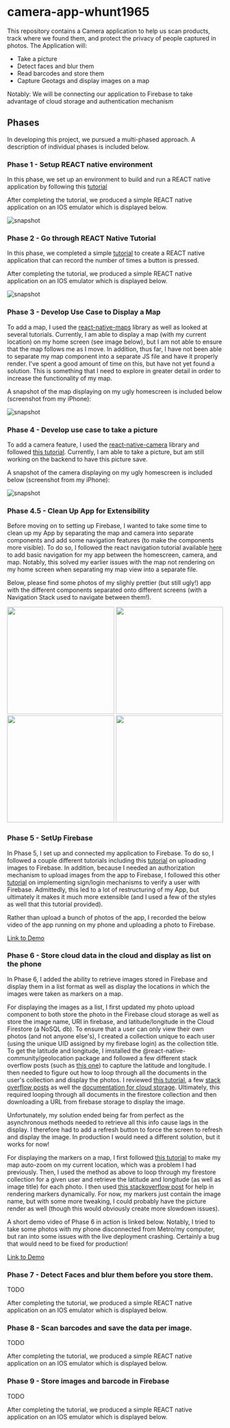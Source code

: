 # camera-app-whunt1965
This repository contains a Camera application to help us scan products, track where we found them, and protect the privacy of people captured in photos. The Application will:
- Take a picture
- Detect faces and blur them
- Read barcodes and store them
- Capture Geotags and display images on a map

Notably: We will be connecting our application to Firebase to take advantage of cloud storage and authentication mechanism

## Phases 
In developing this project, we pursued a multi-phased approach. A description of individual phases is included below.

### Phase 1 - Setup REACT native environment
In this phase, we set up an environment to build and run a REACT native application by following this [tutorial](https://reactnative.dev/docs/environment-setup)

After completing the tutorial, we produced a simple REACT native application on an IOS emulator which is displayed below.

![snapshot](https://github.com/BUEC500C1/camera-app-whunt1965/blob/main/Photos/Phase1.png)

### Phase 2 - Go through REACT Native Tutorial
In this phase, we completed a simple [tutorial](https://reactnative.dev/docs/tutorial) to create a REACT native application that can record the number of times a button is pressed.

After completing the tutorial, we produced a simple REACT native application on an IOS emulator which is displayed below.

![snapshot](https://github.com/BUEC500C1/camera-app-whunt1965/blob/main/Photos/Phase2.png)

### Phase 3 - Develop Use Case to Display a Map
To add a map, I used the [react-native-maps](https://github.com/react-native-maps/react-native-maps) library as well as looked at several tutorials. Currently, I am able to display a map (with my current location) on my home screen (see image below), but I am not able to ensure that the map follows me as I move. In addition, thus far, I have not been able to separate my map component into a separate JS file and have it properly render. I've spent a good amount of time on this, but have not yet found a solution. This is something that I need to explore in greater detail in order to increase the functionality of my map. 

A snapshot of the map displaying on my ugly homescreen is included below (screenshot from my iPhone):

![snapshot](https://github.com/BUEC500C1/camera-app-whunt1965/blob/main/Photos/Phase3.jpeg)

### Phase 4 - Develop use case to take a picture 
To add a camera feature, I used the [react-native-camera](https://github.com/react-native-camera/react-native-camera) library and followed [this tutorial](https://www.fullstacklabs.co/blog/react-native-camera). Currently, I am able to take a picture, but am still working on the backend to have this picture save. 

A snapshot of the camera displaying on my ugly homescreen is included below (screenshot from my iPhone):

![snapshot](https://github.com/BUEC500C1/camera-app-whunt1965/blob/main/Photos/Phase4.jpeg)

### Phase 4.5 - Clean Up App for Extensibility
Before moving on to setting up Firebase, I wanted to take some time to clean up my App by separating the map and camera into separate components and add some navigation features (to make the components more visible). To do so, I followed the react navigation tutorial available [here](https://reactnavigation.org/docs/getting-started) to add basic navigation for my app between the homescreen, camera, and map. Notably, this solved my earlier issues with the map not rendering on my home screen when separating my map view into a separate file. 

Below, please find some photos of my slighly prettier (but still ugly!) app with the different components separated onto different screens (with a Navigation Stack used to navigate between them!).

<p float="left">
  <img src="https://github.com/BUEC500C1/camera-app-whunt1965/blob/main/Photos/Phase4_5_1.jpeg" width="250" />
  <img src="https://github.com/BUEC500C1/camera-app-whunt1965/blob/main/Photos/Phase_4_5_2.jpeg" width="250" /> 
  <img src="https://github.com/BUEC500C1/camera-app-whunt1965/blob/main/Photos/Phase_4_5_3.jpeg" width="250" /> 
  <img src="https://github.com/BUEC500C1/camera-app-whunt1965/blob/main/Photos/Phase_4_5_4.jpeg" width="250" /> 
</p>

### Phase 5 - SetUp Firebase
In Phase 5, I set up and connected my application to Firebase. To do so, I followed a couple different tutorials including this [tutorial](https://www.instamobile.io/mobile-development/react-native-firebase-storage/) on uploading images to Firebase. In addition, because I needed an authorization mechanism to upload images from the app to Firebase, I followed this other [tutorial](https://blog.logrocket.com/how-to-set-up-email-authentication-with-react-native-react-navigation-and-firebase/) on implementing sign/login mechanisms to verify a user with Firebase. Admittedly, this led to a lot of restructuring of my App, but ultimately it makes it much more extensible (and I used a few of the styles as well that this tutorial provided).

Rather than upload a bunch of photos of the app, I recorded the below video of the app running on my phone and uploading a photo to Firebase. 

[Link to Demo](https://github.com/BUEC500C1/camera-app-whunt1965/blob/main/Photos/Phase5_demo.mp4)

### Phase 6 - Store cloud data in the cloud and display as list on the phone
In Phase 6, I added the ability to retrieve images stored in Firebase and display them in a list format as well as display the locations in which the images were taken as markers on a map.

For displaying the images as a list, I first updated my photo upload component to both store the photo in the Firebase cloud storage as well as store the image name, URI in firebase, and latitude/longitude in the Cloud Firestore (a NoSQL db). To ensure that a user can only view their own photos (and not anyone else's), I created a collection unique to each user (using the unique UID assigned by my firebase login) as the collection title. To get the latitude and longitude, I imstalled the @react-native-community/geolocation package and followed a few different stack overflow posts (such as [this one](https://stackoverflow.com/questions/43176862/get-current-location-latitude-and-longitude-in-reactnative-using-react-native-m)) to capture the latitude and longitude. I then needed to figure out how to loop through all the documents in the user's collection and display the photos. I reviewed [this tutorial](https://medium.com/@sultanbutt820/react-native-image-upload-retrieve-delete-from-firebase-cloud-storage-ios-android-e05c7cdbf1d2), a few [stack overflow posts](https://stackoverflow.com/questions/46632367/firebase-firestore-collection-retrieval-in-react-native) as well the [documentation for cloud storage](https://rnfirebase.io/storage/usage). Ultimately, this required looping through all documents in the firestore collection and then downloading a URL from firebase storage to display the image.

Unfortunately, my solution ended being far from perfect as the asynchronous methods needed to retrieve all this info cause lags in the display. I therefore had to add a refresh button to force the screen to refresh and display the image. In production I would need a different solution, but it works for now!

For displaying the markers on a map, I first followed [this tutorial](https://medium.com/@arvind.chak128/how-to-auto-zoom-into-your-current-location-using-react-native-maps-88f9b3063fe7) to make my map auto-zoom on my current location, which was a problem I had previously. Then, I used the method as above to loop through my firestore collection for a given user and retrieve the latitude and longitude (as well as image title) for each photo. I then used [this stackoverflow post](https://stackoverflow.com/questions/58936356/dynamically-rendering-mapview-marker-react-native) for help in rendering markers dynamically. For now, my markers just contain the image name, but with some more tweaking, I could probably have the picture render as well (though this would obviously create more slowdown issues). 

A short demo video of Phase 6 in action is linked below. Notably, I tried to take some photos with my phone disconnected from Metro/my computer, but ran into some issues with the live deployment crashing. Certainly a bug that would need to be fixed for production!

[Link to Demo](https://github.com/BUEC500C1/camera-app-whunt1965/blob/main/Photos/phase6_demo.mp4)

### Phase 7 - Detect Faces and blur them before you store them.
TODO

After completing the tutorial, we produced a simple REACT native application on an IOS emulator which is displayed below.

### Phase 8 - Scan barcodes and save the data per image.
TODO

After completing the tutorial, we produced a simple REACT native application on an IOS emulator which is displayed below.

### Phase 9 - Store images and barcode in Firebase
TODO

After completing the tutorial, we produced a simple REACT native application on an IOS emulator which is displayed below.
